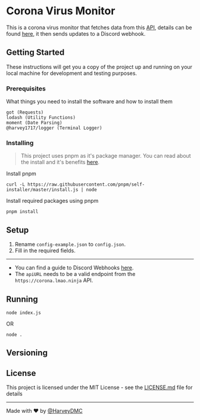# Corona Virus Monitor

This is a corona virus monitor that fetches data from this [API](https://corona.lmao.ninja), details can be found [here](https://github.com/NovelCOVID/API), it then sends updates to a Discord webhook.

## Getting Started

These instructions will get you a copy of the project up and running on your local machine for development and testing purposes.

### Prerequisites

What things you need to install the software and how to install them

```
got (Requests)
lodash (Utility Functions)
moment (Date Parsing)
@harvey1717/logger (Terminal Logger)
```

### Installing

> This project uses pnpm as it's package manager. You can read about the install and it's benefits [here](https://pnpm.js.org/).

Install pnpm

```
curl -L https://raw.githubusercontent.com/pnpm/self-installer/master/install.js | node
```

Install required packages using pnpm

```
pnpm install
```

## Setup

1. Rename `config-example.json` to `config.json`.
2. Fill in the required fields.

---

- You can find a guide to Discord Webhooks [here](https://google.com).
- The `apiURL` needs to be a valid endpoint from the `https://corona.lmao.ninja` API.

## Running

```
node index.js
```

OR

```
node .
```

## Versioning

## License

This project is licensed under the MIT License - see the [LICENSE.md](LICENSE.md) file for details

---

Made with ❤ by [@HarveyDMC](https://twitter.com/HarveyDMC)
